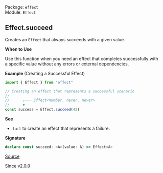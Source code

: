 Package: `effect`<br />
Module: `Effect`<br />

## Effect.succeed

Creates an `Effect` that always succeeds with a given value.

**When to Use**

Use this function when you need an effect that completes successfully with a
specific value without any errors or external dependencies.

**Example** (Creating a Successful Effect)

```ts
import { Effect } from "effect"

// Creating an effect that represents a successful scenario
//
//      ┌─── Effect<number, never, never>
//      ▼
const success = Effect.succeed(42)
```

**See**

- `fail` to create an effect that represents a failure.

**Signature**

```ts
declare const succeed: <A>(value: A) => Effect<A>
```

[Source](https://github.com/Effect-TS/effect/tree/main/packages/effect/src/Effect.ts#L3149)

Since v2.0.0